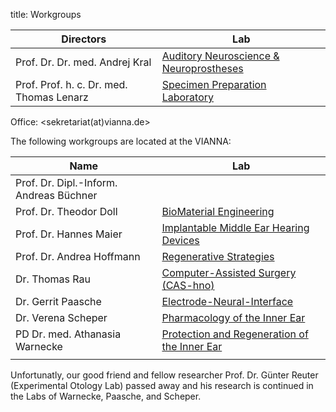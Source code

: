 title: Workgroups

|                Directors                 |                                  Lab                                  |
|------------------------------------------|-----------------------------------------------------------------------|
| Prof. Dr. Dr. med. Andrej Kral           | [Auditory Neuroscience & Neuroprostheses](01_workgroups/ag-kral.html) |
| Prof. Prof. h. c. Dr. med. Thomas Lenarz | [Specimen Preparation Laboratory](01_workgroups/lenarz.html)          |

Office: <sekretariat(at)vianna.de>

The following workgroups are located at the VIANNA:

|              Name              |                                            Lab                                             |
|--------------------------------|--------------------------------------------------------------------------------------------|
| Prof. Dr. Dipl.-Inform. Andreas Büchner          | [](01_workgroups/büchner.html)               
| Prof. Dr. Theodor Doll         | [BioMaterial Engineering](01_workgroups/doll.html)                                         |
| Prof. Dr. Hannes Maier         | [Implantable Middle Ear Hearing Devices](01_workgroups/maier.html)                         |
| Prof. Dr. Andrea Hoffmann      | [Regenerative Strategies](01_workgroups/hoffmann.html)                                     |
| Dr. Thomas Rau              	 | [Computer-Assisted Surgery (CAS-hno)](01_workgroups/majdani.html) |
| Dr. Gerrit Paasche             | [Electrode-Neural-Interface](01_workgroups/paasche.html)                                   |
| Dr. Verena Scheper             | [Pharmacology of the Inner Ear](01_workgroups/scheper.html)                                |
| PD Dr. med. Athanasia Warnecke | [Protection and Regeneration of the Inner Ear](01_workgroups/warnecke.html)                |
|                                |                                                                                            |


Unfortunatly, our good friend and fellow researcher Prof. Dr. Günter Reuter (Experimental Otology Lab) passed away and his research is continued in the Labs of Warnecke, Paasche, and Scheper.
